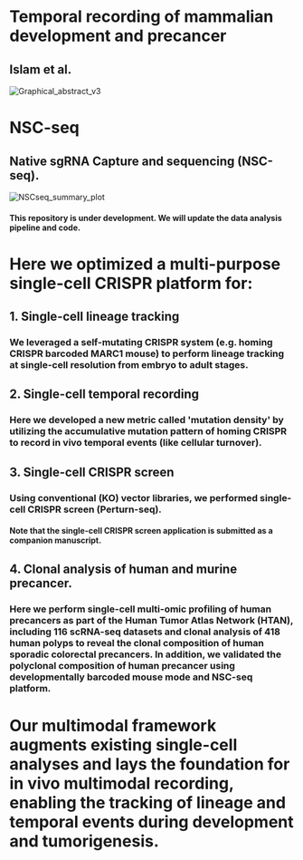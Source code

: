 # Temporal recording of mammalian development and precancer
## Islam et al. 
![Graphical_abstract_v3](https://github.com/Ken-Lau-Lab/NSC-seq/assets/25446589/ead8c805-70de-4164-b2b5-9518e586ab1a)

# NSC-seq
## Native sgRNA Capture and sequencing (NSC-seq).

![NSCseq_summary_plot](https://github.com/Ken-Lau-Lab/NSC-seq/assets/54040073/c6fa7ddb-8eff-4592-9430-dfade3b0b5a1)

#### This repository is under development. We will update the data analysis pipeline and code.  

# Here we optimized a multi-purpose single-cell CRISPR platform for: 
## 1. Single-cell lineage tracking 
### We leveraged a self-mutating CRISPR system (e.g. homing CRISPR barcoded MARC1 mouse) to perform lineage tracking at single-cell resolution from embryo to adult stages. 

## 2. Single-cell temporal recording 
### Here we developed a new metric called 'mutation density' by utilizing the accumulative mutation pattern of homing CRISPR to record in vivo temporal events (like cellular turnover). 

## 3. Single-cell CRISPR screen
### Using conventional (KO) vector libraries, we performed single-cell CRISPR screen (Perturn-seq). 
#### Note that the single-cell CRISPR screen application is submitted as a companion manuscript.  

## 4. Clonal analysis of human and murine precancer.  
### Here we perform single-cell multi-omic profiling of human precancers as part of the Human Tumor Atlas Network (HTAN), including 116 scRNA-seq datasets and clonal analysis of 418 human polyps to reveal the clonal composition of human sporadic colorectal precancers. In addition, we validated the polyclonal composition of human precancer using developmentally barcoded mouse mode and NSC-seq platform.  

# Our multimodal framework augments existing single-cell analyses and lays the foundation for in vivo multimodal recording, enabling the tracking of lineage and temporal events during development and tumorigenesis.
